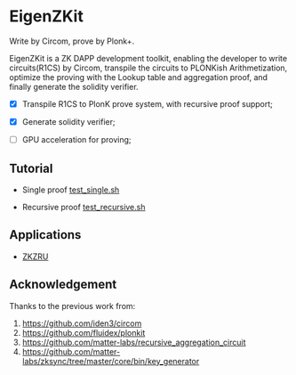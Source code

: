 # EigenZKit
Write by Circom, prove by Plonk+.

EigenZKit is a ZK DAPP development toolkit,  enabling the developer to write circuits(R1CS) by Circom, transpile the circuits to PLONKish Arithmetization, optimize the proving with the Lookup table and aggregation proof, and finally generate the solidity verifier. 

* [x] Transpile R1CS to PlonK prove system, with recursive proof support;

* [x] Generate solidity verifier;

* [  ] GPU acceleration for proving;

## Tutorial
* Single proof
[test_single.sh](./test/test_single.sh)

* Recursive proof
[test_recursive.sh](./test/test_recursive.sh)

## Applications
* [ZKZRU](https://github.com/ieigen/ZKZRU)

## Acknowledgement

Thanks to the previous work from:

1. https://github.com/iden3/circom
2. https://github.com/fluidex/plonkit
3. https://github.com/matter-labs/recursive_aggregation_circuit
4. https://github.com/matter-labs/zksync/tree/master/core/bin/key_generator
